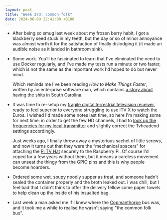 ```yaml
---
layout: post
title: "Week 273: common folk"
date: 2024-06-09 22:41:00 +0100
---
```


- After being so smug last week about my frozen berry habit, I got a blackberry seed stuck in my teeth, but the day or so of minor annoyance was almost worth it for the satisfaction of finally dislodging it (it made an audible noise as it landed in bathroom sink).

- Some work. 
  You'll be fascinated to learn that I've eliminated the need to use Docker regularly, and I've made my tests run a minute or two faster,
  which is not the same as the important work I'd hoped to do but never mind.

  Which reminds me I've been reading <i>How to Make Things Faster</i>, written by an enterprise software man, which contains [a story about having the shits in South Carolina](https://www.oreilly.com/library/view/how-to-make/9781098147051/ch51.html).

- It was time to re-setup my [fragile digital terrestrial television receiver](/2022/11/week-193),
  ready to feel superior to everyone struggling to use ITV X to watch the Euros.
  I wished I'd made some notes last time, so here I'm making some for next time: in order to get the few HD channels, I had to [look up the frequencies for my local transmitter](https://ukfree.tv/transmitters/tv/Tacolneston) and slightly correct the Tvheadend settings accordingly.

  Just weeks ago, I finally threw away a mysterious sachet of little screws, and now it turns out that they were the “mechanical spacers” for attaching the [Pi TV Hat](https://www.amazon.co.uk/Melopero-Raspberry-DVB-TV-uHAT/dp/B07JKH36VR?tag=joshgood-21) securely to the Raspberry Pi. Of course I'd coped for a few years without them, but it means a careless movement can unseat the thingy from the GPIO pins and this is why people become hoarders.

- Ordered some wet, soupy noodly supper as treat, and someone hadn't sealed the container properly and the broth leaked out. I was chill, but I feel bad that I didn't think to offer the delivery fellow some paper towels to help clean up the inside of his insualted bag.

- Last week a man asked me if I knew where the [Copmanthorpe](https://bustimes.org/localities/copmanthorpe) bus was, and it took me a while to realise he wasn't saying "the common folk bus".
